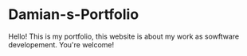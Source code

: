 # Damian-s-Portfolio
Hello! This is my portfolio, this website is about my work as sowftware developement. You're welcome!

